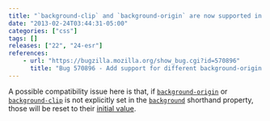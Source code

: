 ```yaml
---
title: "`background-clip` and `background-origin` are now supported in the `background` shorthand property"
date: "2013-02-24T03:44:31-05:00"
categories: ["css"]
tags: []
releases: ["22", "24-esr"]
references:
    - url: "https://bugzilla.mozilla.org/show_bug.cgi?id=570896"
      title: "Bug 570896 - Add support for different background-origin and background-clip in background shorthand"
---
```

A possible compatibility issue here is that, if [`background-origin`](https://developer.mozilla.org/docs/Web/CSS/background-origin) or [`background-clip`](https://developer.mozilla.org/docs/Web/CSS/background-clip) is not explicitly set in the [`background`](https://developer.mozilla.org/docs/Web/CSS/background) shorthand property, those will be reset to their [initial value](https://developer.mozilla.org/docs/Web/CSS/initial).
